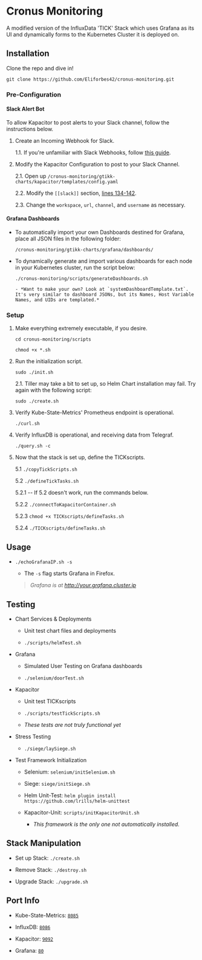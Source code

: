 
# Cronus Monitoring
A modified version of the InfluxData 'TICK' Stack which uses Grafana as its UI and dynamically forms to the Kubernetes Cluster it is deployed on.

## Installation

Clone the repo and dive in!

`git clone https://github.com/Eliforbes42/cronus-monitoring.git`

### Pre-Configuration

#### Slack Alert Bot
To allow Kapacitor to post alerts to your Slack channel, follow the instructions below.

1. Create an Incoming Webhook for Slack.

    1.1. If you're unfamiliar with Slack Webhooks, follow [this guide](https://api.slack.com/incoming-webhooks).

2. Modify the Kapacitor Configuration to post to your Slack Channel.

    2.1. Open up `/cronus-monitoring/gtikk-charts/kapacitor/templates/config.yaml`

    2.2. Modify the `[[slack]]` section, [lines 134-142](https://github.com/Eliforbes42/cronus-monitoring/blob/master/gtikk-charts/kapacitor/templates/config.yaml#L134).
    
    2.3. Change the `workspace`, `url`, `channel`, and `username` as necessary.

#### Grafana Dashboards
- To automatically import your own Dashboards destined for Grafana, place all JSON files in the following folder: 

      /cronus-monitoring/gtikk-charts/grafana/dashboards/

- To dynamically generate and import various dashboards for each node in your Kubernetes cluster, run the script below:
         
      ./cronus-monitoring/scripts/generateDashboards.sh

      - *Want to make your own? Look at `systemDashboardTemplate.txt`. It's very similar to dashboard JSONs, but its Names, Host Variable Names, and UIDs are templated.*

### Setup
1.   Make everything extremely executable, if you desire.
         
         cd cronus-monitoring/scripts

         chmod +x *.sh

2.   Run the initialization script.
                   
         sudo ./init.sh

        2.1.   Tiller may take a bit to set up, so Helm Chart installation may fail. Try again with the following script:

         sudo ./create.sh

3.   Verify Kube-State-Metrics' Prometheus endpoint is operational.

         ./curl.sh

4.   Verify InfluxDB is operational, and receiving data from Telegraf.

         ./query.sh -c

5.   Now that the stack is set up, define the TICKscripts.

        5.1 `./copyTickScripts.sh`  

        5.2 `./defineTickTasks.sh`

        5.2.1 -- If 5.2 doesn't work, run the commands below.       

        5.2.2 `./connectToKapacitorContainer.sh`

        5.2.3 `chmod +x TICKscripts/defineTasks.sh`

        5.2.4 `./TICKscripts/defineTasks.sh`

## Usage

-  `./echoGrafanaIP.sh -s`

    -  The `-s` flag starts Grafana in Firefox.

    > _Grafana is at http://your.grafana.cluster.ip_

## Testing

- Chart Services & Deployments

    -  Unit test chart files and deployments

    -  `./scripts/helmTest.sh`

- Grafana

    - Simulated User Testing on Grafana dashboards

    - `./selenium/doorTest.sh`

- Kapacitor

    - Unit test TICKscripts

    - `./scripts/testTickScripts.sh`

    - *These tests are not truly functional yet*

- Stress Testing

    - `./siege/laySiege.sh`

- Test Framework Initialization

    - Selenium: `selenium/initSelenium.sh`

    - Siege: `siege/initSiege.sh`

    - Helm Unit-Test: `helm plugin install https://github.com/lrills/helm-unittest`

    - Kapacitor-Unit: `scripts/initKapacitorUnit.sh`

        - *This framework is the only one not automatically installed.*

## Stack Manipulation

- Set up Stack:  `./create.sh`

- Remove Stack:  `./destroy.sh`

- Upgrade Stack: `./upgrade.sh`        

## Port Info
* Kube-State-Metrics: [`8085`](https://github.com/Eliforbes42/cronus-monitoring/blob/master/gtikk-charts/kube-state-metrics/values.yaml#L8)

* InfluxDB: [`8086`](https://github.com/Eliforbes42/cronus-monitoring/blob/master/gtikk-charts/influxdb/values.yaml#L103)

* Kapacitor: [`9092`](https://github.com/Eliforbes42/cronus-monitoring/blob/master/gtikk-charts/kapacitor/templates/config.yaml#L17)

* Grafana: [`80`](https://github.com/Eliforbes42/cronus-monitoring/blob/master/gtikk-charts/grafana/values.yaml#L58)
